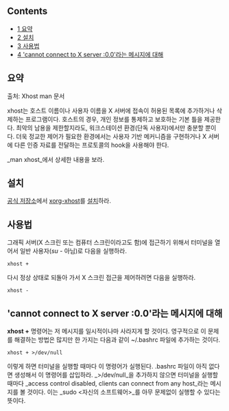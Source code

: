 ## Contents

*   [1 요약](#.EC.9A.94.EC.95.BD)
*   [2 설치](#.EC.84.A4.EC.B9.98)
*   [3 사용법](#.EC.82.AC.EC.9A.A9.EB.B2.95)
*   [4 'cannot connect to X server :0.0'라는 메시지에 대해](#.27cannot_connect_to_X_server_:0.0.27.EB.9D.BC.EB.8A.94_.EB.A9.94.EC.8B.9C.EC.A7.80.EC.97.90_.EB.8C.80.ED.95.B4)

## 요약

출처: Xhost man 문서

xhost는 호스트 이름이나 사용자 이름을 X 서버에 접속이 허용된 목록에 추가하거나 삭제하는 프로그램이다. 호스트의 경우, 개인 정보를 통제하고 보호하는 기본 틀을 제공한다. 최악의 남용을 제한할지라도, 워크스테이션 환경(단독 사용자)에서만 충분할 뿐이다. 더욱 정교한 제어가 필요한 환경에서는 사용자 기반 메커니즘을 구현하거나 X 서버에 다른 인증 자료를 전달하는 프로토콜의 hook을 사용해야 한다.

_man xhost_에서 상세한 내용을 보라.

## 설치

[공식 저장소](/index.php/Official_repositories "Official repositories")에서 [xorg-xhost](https://www.archlinux.org/packages/?name=xorg-xhost)를 [설치](/index.php/Pacman "Pacman")하라.

## 사용법

그래픽 서버(X 스크린 또는 컴퓨터 스크린이라고도 함)에 접근하기 위해서 터미널을 열어서 일반 사용자(_su -_ 아님)로 다음을 실행하라.

```
xhost +

```

다시 정상 상태로 되돌아 가서 X 스크린 접근을 제어하려면 다음을 실행하라.

```
xhost -

```

## 'cannot connect to X server :0.0'라는 메시지에 대해

**xhost +** 명령어는 저 메시지를 일시적이나마 사라지게 할 것이다. 영구적으로 이 문제를 해결하는 방법은 많지만 한 가지는 다음과 같이 ~/.bashrc 파일에 추가하는 것이다.

```
xhost + >/dev/null

```

이렇게 하면 터미널을 실행할 때마다 이 명령어가 실행된다. .bashrc 파일이 아직 없다면 생성해서 이 명령어를 삽입하라. _>/dev/null_을 추가하지 않으면 터미널을 실행할 때마다 _access control disabled, clients can connect from any host_라는 메시지를 볼 것이다. 이는 _sudo <자신의 소프트웨어>_를 아무 문제없이 실행할 수 있다는 뜻이다.